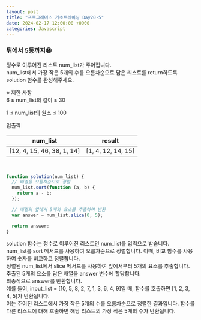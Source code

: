 ```yaml
---
layout: post
title: "프로그래머스 기초트레이닝 Day20-5"
date: 2024-02-17 12:00:00 +0900
categories: Javascript
---
```


### 뒤에서 5등까지😀

정수로 이루어진 리스트 num_list가 주어집니다.<br>
num_list에서 가장 작은 5개의 수를 오름차순으로 담은 리스트를 return하도록 solution 함수를 완성해주세요.<br>

※ 제한 사항<br>
6 ≤ num_list의 길이 ≤ 30<br>

1 ≤ num_list의 원소 ≤ 100<br>

입출력 <br>

|          num_list          |       result       |
| :------------------------: | :----------------: |
| [12, 4, 15, 46, 38, 1, 14] | [1, 4, 12, 14, 15] |

<br>

```javascript
function solution(num_list) {
  // 배열을 오름차순으로 정렬
  num_list.sort(function (a, b) {
    return a - b;
  });

  // 배열의 앞에서 5개의 요소를 추출하여 반환
  var answer = num_list.slice(0, 5);

  return answer;
}
```

solution 함수는 정수로 이루어진 리스트인 num_list를 입력으로 받습니다.<br>
num_list를 sort 메서드를 사용하여 오름차순으로 정렬합니다. 이때, 비교 함수를 사용하여 숫자를 비교하고 정렬합니다.<br>
정렬된 num_list에서 slice 메서드를 사용하여 앞에서부터 5개의 요소를 추출합니다.<br>
추출된 5개의 요소를 담은 배열을 answer 변수에 할당합니다.<br>
최종적으로 answer를 반환합니다.<br>
예를 들어, input_list = [10, 5, 8, 2, 7, 1, 3, 6, 4, 9]일 때, 함수를 호출하면 [1, 2, 3, 4, 5]가 반환됩니다.<br>
이는 주어진 리스트에서 가장 작은 5개의 수를 오름차순으로 정렬한 결과입니다.
함수를 다른 리스트에 대해 호출하면 해당 리스트의 가장 작은 5개의 수가 반환됩니다.<br>

